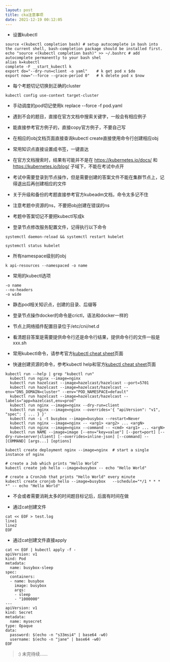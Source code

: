 ```yaml
---
layout: post
title: cka注意事项
date: 2021-12-19 00:12:05
---
```


- 设置kubectl

```
source <(kubectl completion bash) # setup autocomplete in bash into the current shell, bash-completion package should be installed first.
echo "source <(kubectl completion bash)" >> ~/.bashrc # add autocomplete permanently to your bash shel
alias k=kubectl
complete -F __start_kubectl k
export do="--dry-run=client -o yaml"    # k get pod x $do
export now="--force --grace-period 0"   # k delete pod x $now
```

- 每个考题切记切换到正确的cluster

```
kubectl config use-context target-cluster
```

- 手动调度的pod切记使用k replace --force -f pod.yaml

- 遇到不会的题目，直接在官方文档中搜索关键字，一般会有相应例子
  
- 能直接参考官方例子的，直接copy官方例子，不要自己写

- 在相应的obj文档页面直接查询kubectl create直接使用命令行创建相应obj

- 常用知识点直接设置成书签，一键直达
  
- 在官方文档搜索时，结果有可能并不是在 https://kubernetes.io/docs/ 和 https://kubernetes.io/blog/ 子域下，不能在考试中点开

- 考试中需要登录到节点操作，但是需要创建的答案文件不能在集群节点上，记得退出后再创建相应的文件

- 关于升级和备份的考题直接参考官方kubeadm文档，命令太多记不住

- 注意考题中资源的ns，不要把obj创建在错误的ns

- 考题中答案切记不要把kubectl写成k

- 登录节点修改服务配置文件，记得执行以下命令
  
```
systemctl daemon-reload && systemctl restart kubelet

systemctl status kubelet
```

- 所有namespace级别的obj

```
k api-resources --namespaced -o name
```

- 常用的kubectl选项

```
-o name
--no-headers
-o wide
```

- 静态pod相关知识点，创建的目录、后缀等

- 登录节点操作docker的命令是crictl，语法和docker一样的

- 节点上网络插件配置目录位于/etc/cni/net.d

- 看清题目答案是需要提供命令行还是命令行结果，提供命令行的文件一般是xxx.sh

- 常用kubectl命令，请参考官方[kubectl cheat sheet](https://kubernetes.io/docs/reference/kubectl/cheatsheet/)页面

- 快速创建资源的命令，参考kubectl help和官方[kubectl cheat sheet](https://kubernetes.io/docs/reference/kubectl/cheatsheet/)页面

```
kubectl run --help | grep "kubectl run"
  kubectl run nginx --image=nginx
  kubectl run hazelcast --image=hazelcast/hazelcast --port=5701
  kubectl run hazelcast --image=hazelcast/hazelcast --env="DNS_DOMAIN=cluster" --env="POD_NAMESPACE=default"
  kubectl run hazelcast --image=hazelcast/hazelcast --labels="app=hazelcast,env=prod"
  kubectl run nginx --image=nginx --dry-run=client
  kubectl run nginx --image=nginx --overrides='{ "apiVersion": "v1", "spec": { ... } }'
  kubectl run -i -t busybox --image=busybox --restart=Never
  kubectl run nginx --image=nginx -- <arg1> <arg2> ... <argN>
  kubectl run nginx --image=nginx --command -- <cmd> <arg1> ... <argN>
  kubectl run NAME --image=image [--env="key=value"] [--port=port] [--dry-run=server|client] [--overrides=inline-json] [--command] -- [COMMAND] [args...] [options]

kubectl create deployment nginx --image=nginx  # start a single instance of nginx

# create a Job which prints "Hello World"
kubectl create job hello --image=busybox -- echo "Hello World" 

# create a CronJob that prints "Hello World" every minute
kubectl create cronjob hello --image=busybox   --schedule="*/1 * * * *" -- echo "Hello World" 
```

- 不会或者需要消耗太多的时间题目标记后，后面有时间在做

- 通过cat创建文件

```
cat << EOF > test.log
line1
line2
EOF
```

- 通过cat创建文件直接apply

```
cat << EOF | kubectl apply -f -
apiVersion: v1
kind: Pod
metadata:
  name: busybox-sleep
spec:
  containers:
  - name: busybox
    image: busybox
    args:
    - sleep
    - "1000000"
---
apiVersion: v1
kind: Secret
metadata:
  name: mysecret
type: Opaque
data:
  password: $(echo -n "s33msi4" | base64 -w0)
  username: $(echo -n "jane" | base64 -w0)
EOF
```

> :) 未完待续......
